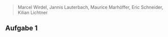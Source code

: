 > Marcel Wirdel, Jannis Lauterbach, Maurice Marhöffer, Eric Schneider, Kilian Lichtner


## Aufgabe 1

